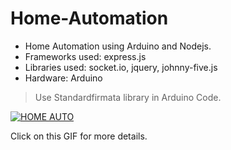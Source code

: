 # Home-Automation
- Home Automation using Arduino and Nodejs. 
- Frameworks used: express.js
- Libraries used: socket.io, jquery, johnny-five.js
- Hardware: Arduino

> Use Standardfirmata library in Arduino Code.


[![HOME AUTO](https://user-images.githubusercontent.com/31383318/38102881-44130ca0-33a2-11e8-981a-43692ca29f52.gif)](https://www.youtube.com/watch?v=rwvUjOUwTVIl-Y?t=35s "CLICK ON THIS")

Click on this GIF for more details.
